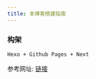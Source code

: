```yaml
---
title: 本博客搭建指南
---
```




### 构架

``` bash
Hexo + Github Pages + Next
```

参考网址: [链接](https://blog.csdn.net/tongyijia/article/details/52602587)



